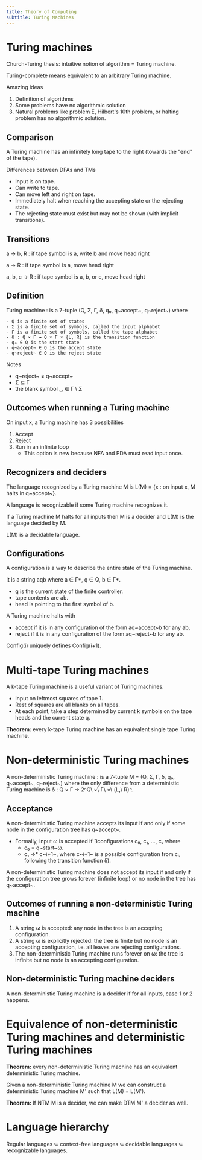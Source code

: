 ```yaml
---
title: Theory of Computing
subtitle: Turing Machines
---
```



# Turing machines
Church-Turing thesis: intuitive notion of algorithm = Turing machine.

Turing-complete means equivalent to an arbitrary Turing machine.

Amazing ideas

1) Definition of algorithms
2) Some problems have no algorithmic solution
3) Natural problems like problem E, Hilbert's 10th problem, or halting problem has no algorithmic solution.

## Comparison
A Turing machine has an infinitely long tape to the right (towards the "end" of the tape).

Differences between DFAs and TMs

- Input is on tape.
- Can write to tape.
- Can move left and right on tape.
- Immediately halt when reaching the accepting state or the rejecting state.
- The rejecting state must exist but may not be shown (with implicit transitions).

## Transitions
a → b, R
: if tape symbol is a, write b and move head right

a → R
: if tape symbol is a, move head right

a, b, c → R
: if tape symbol is a, b, or c, move head right

## Definition
Turing machine
: is a 7-tuple (Q, Σ, Γ, δ, q₀, q~accept~, q~reject~) where

    - Q is a finite set of states
    - Σ is a finite set of symbols, called the input alphabet
    - Γ is a finite set of symbols, called the tape alphabet
    - δ : Q × Γ → Q × Γ × {L, R} is the transition function
    - q₀ ∈ Q is the start state
    - q~accept~ ∈ Q is the accept state
    - q~reject~ ∈ Q is the reject state

Notes

- q~reject~ ≠ q~accept~
- Σ ⊆ Γ
- the blank symbol ␣ ∈ Γ \ Σ

## Outcomes when running a Turing machine
On input x, a Turing machine has 3 possibilities

1) Accept
2) Reject
3) Run in an infinite loop
   - This option is new because NFA and PDA must read input once.

## Recognizers and deciders
The language recognized by a Turing machine M is L(M) = {x : on input x, M halts in q~accept~}.

A language is recognizable if some Turing machine recognizes it.

If a Turing machine M halts for all inputs then M is a decider and L(M) is the language decided by M.

L(M) is a decidable language.

## Configurations
A configuration is a way to describe the entire state of the Turing machine.

It is a string aqb where a ∈ Γ\*, q ∈ Q, b ∈ Γ\*.

- q is the current state of the finite controller.
- tape contents are ab.
- head is pointing to the first symbol of b.

A Turing machine halts with

- accept if it is in any configuration of the form aq~accept~b for any ab,
- reject if it is in any configuration of the form aq~reject~b for any ab.

Config(i) uniquely defines Config(i+1).

# Multi-tape Turing machines
A k-tape Turing machine is a useful variant of Turing machines.

- Input on leftmost squares of tape 1.
- Rest of squares are all blanks on all tapes.
- At each point, take a step determined by current k symbols on the tape heads and the current state q.

**Theorem:** every k-tape Turing machine has an equivalent single tape Turing machine.

# Non-deterministic Turing machines
A non-deterministic Turing machine
: is a 7-tuple M = (Q, Σ, Γ, δ, q₀, q~accept~, q~reject~) where the only difference from a deterministic Turing machine is δ : Q × Γ → 2^Q\ ×\ Γ\ ×\ {L,\ R}^.

## Acceptance
A non-deterministic Turing machine accepts its input if and only if some node in the configuration tree has q~accept~.

- Formally, input ω is accepted if ∃configurations c₀, c₁, ..., cₖ where
  - c₀ = q~start~ω.
  - c₁ ⇒* c~i+1~, where c~i+1~ is a possible configuration from cᵢ, following the transition function δ).

A non-deterministic Turing machine does not accept its input if and only if the configuration tree grows forever (infinite loop) or no node in the tree has q~accept~.

## Outcomes of running a non-deterministic Turing machine
1) A string ω is accepted: any node in the tree is an accepting configuration.
2) A string ω is explicitly rejected: the tree is finite but no node is an accepting configuration, i.e. all leaves are rejecting configurations.
3) The non-deterministic Turing machine runs forever on ω: the tree is infinite but no node is an accepting configuration.

## Non-deterministic Turing machine deciders
A non-deterministic Turing machine is a decider if for all inputs, case 1 or 2 happens.

# Equivalence of non-deterministic Turing machines and deterministic Turing machines
**Theorem:** every non-deterministic Turing machine has an equivalent deterministic Turing machine.

Given a non-deterministic Turing machine M we can construct a deterministic Turing machine M' such that L(M) = L(M').

**Theorem:** If NTM M is a decider, we can make DTM M' a decider as well.

# Language hierarchy
Regular languages ⊆ context-free languages ⊆ decidable languages ⊆ recognizable languages.
